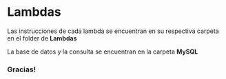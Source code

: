 # Lambdas

Las instrucciones de cada lambda se encuentran en su respectiva carpeta en el folder de **Lambdas**

La base de datos y la consulta se encuentran en la carpeta **MySQL**

### Gracias!
